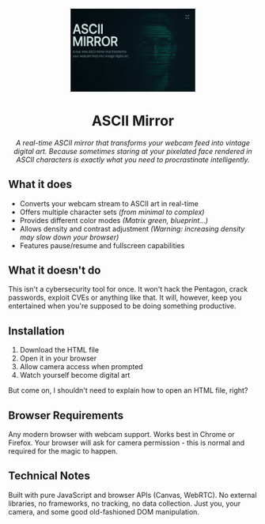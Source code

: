 <p align="center">
  <img src="banner.png" alt="ASCII Mirror Banner" width="50%">
</p>

<h1 align="center">ASCII Mirror</h1>
<p align="center"><em>A real-time ASCII mirror that transforms your webcam feed into vintage digital art. Because sometimes staring at your pixelated face rendered in ASCII characters is exactly what you need to procrastinate intelligently.</em></p>


## What it does

- Converts your webcam stream to ASCII art in real-time
- Offers multiple character sets <i>(from minimal to complex)</i>
- Provides different color modes <i>(Matrix green, blueprint...)</i>
- Allows density and contrast adjustment <i>(Warning: increasing density may slow down your browser)</i>
- Features pause/resume and fullscreen capabilities

## What it doesn't do

This isn't a cybersecurity tool for once. It won't hack the Pentagon, crack passwords, exploit CVEs or anything like that. It will, however, keep you entertained when you're supposed to be doing something productive.

## Installation

1. Download the HTML file
2. Open it in your browser
3. Allow camera access when prompted
4. Watch yourself become digital art  
  
But come on, I shouldn't need to explain how to open an HTML file, right?

## Browser Requirements

Any modern browser with webcam support. Works best in Chrome or Firefox. Your browser will ask for camera permission - this is normal and required for the magic to happen.

## Technical Notes

Built with pure JavaScript and browser APIs (Canvas, WebRTC). No external libraries, no frameworks, no tracking, no data collection. Just you, your camera, and some good old-fashioned DOM manipulation.
